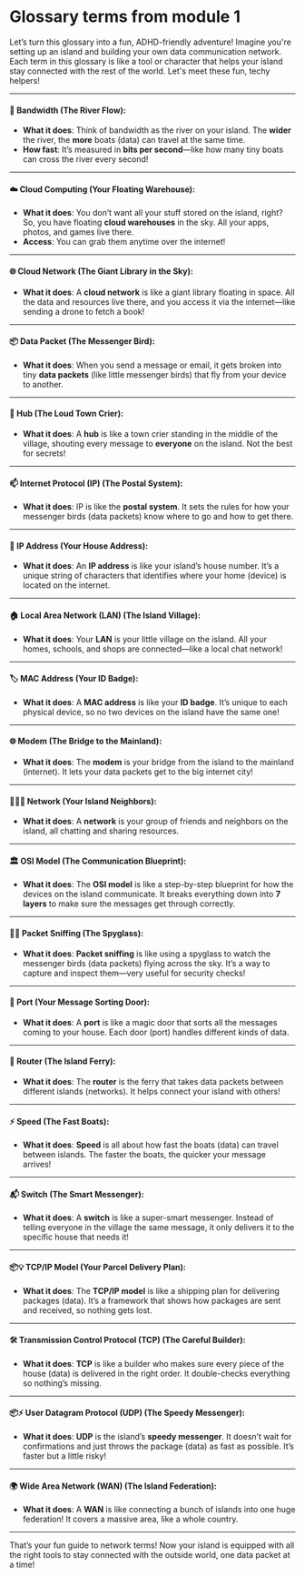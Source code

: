# Glossary terms from module 1

Let’s turn this glossary into a fun, ADHD-friendly adventure! Imagine you're setting up an island and building your own data communication network. Each term in this glossary is like a tool or character that helps your island stay connected with the rest of the world. Let's meet these fun, techy helpers!

***

#### 🌊 **Bandwidth (The River Flow)**:

* **What it does**: Think of bandwidth as the river on your island. The **wider** the river, the **more** boats (data) can travel at the same time.
* **How fast**: It’s measured in **bits per second**—like how many tiny boats can cross the river every second!

***

#### ☁️ **Cloud Computing (Your Floating Warehouse)**:

* **What it does**: You don’t want all your stuff stored on the island, right? So, you have floating **cloud warehouses** in the sky. All your apps, photos, and games live there.
* **Access**: You can grab them anytime over the internet!

***

#### 🌐 **Cloud Network (The Giant Library in the Sky)**:

* **What it does**: A **cloud network** is like a giant library floating in space. All the data and resources live there, and you access it via the internet—like sending a drone to fetch a book!

***

#### 📦 **Data Packet (The Messenger Bird)**:

* **What it does**: When you send a message or email, it gets broken into tiny **data packets** (like little messenger birds) that fly from your device to another.

***

#### 📢 **Hub (The Loud Town Crier)**:

* **What it does**: A **hub** is like a town crier standing in the middle of the village, shouting every message to **everyone** on the island. Not the best for secrets!

***

#### 📫 **Internet Protocol (IP) (The Postal System)**:

* **What it does**: IP is like the **postal system**. It sets the rules for how your messenger birds (data packets) know where to go and how to get there.

***

#### 🏡 **IP Address (Your House Address)**:

* **What it does**: An **IP address** is like your island’s house number. It’s a unique string of characters that identifies where your home (device) is located on the internet.

***

#### 🏠 **Local Area Network (LAN) (The Island Village)**:

* **What it does**: Your **LAN** is your little village on the island. All your homes, schools, and shops are connected—like a local chat network!

***

#### 🏷️ **MAC Address (Your ID Badge)**:

* **What it does**: A **MAC address** is like your **ID badge**. It’s unique to each physical device, so no two devices on the island have the same one!

***

#### 🌐 **Modem (The Bridge to the Mainland)**:

* **What it does**: The **modem** is your bridge from the island to the mainland (internet). It lets your data packets get to the big internet city!

***

#### 🧑‍🤝‍🧑 **Network (Your Island Neighbors)**:

* **What it does**: A **network** is your group of friends and neighbors on the island, all chatting and sharing resources.

***

#### 🏛️ **OSI Model (The Communication Blueprint)**:

* **What it does**: The **OSI model** is like a step-by-step blueprint for how the devices on the island communicate. It breaks everything down into **7 layers** to make sure the messages get through correctly.

***

#### 🕵️‍♀️ **Packet Sniffing (The Spyglass)**:

* **What it does**: **Packet sniffing** is like using a spyglass to watch the messenger birds (data packets) flying across the sky. It’s a way to capture and inspect them—very useful for security checks!

***

#### 🚪 **Port (Your Message Sorting Door)**:

* **What it does**: A **port** is like a magic door that sorts all the messages coming to your house. Each door (port) handles different kinds of data.

***

#### 🚤 **Router (The Island Ferry)**:

* **What it does**: The **router** is the ferry that takes data packets between different islands (networks). It helps connect your island with others!

***

#### ⚡ **Speed (The Fast Boats)**:

* **What it does**: **Speed** is all about how fast the boats (data) can travel between islands. The faster the boats, the quicker your message arrives!

***

#### 📬 **Switch (The Smart Messenger)**:

* **What it does**: A **switch** is like a super-smart messenger. Instead of telling everyone in the village the same message, it only delivers it to the specific house that needs it!

***

#### 📦💡 **TCP/IP Model (Your Parcel Delivery Plan)**:

* **What it does**: The **TCP/IP model** is like a shipping plan for delivering packages (data). It’s a framework that shows how packages are sent and received, so nothing gets lost.

***

#### 🛠️ **Transmission Control Protocol (TCP) (The Careful Builder)**:

* **What it does**: **TCP** is like a builder who makes sure every piece of the house (data) is delivered in the right order. It double-checks everything so nothing’s missing.

***

#### 📦⚡ **User Datagram Protocol (UDP) (The Speedy Messenger)**:

* **What it does**: **UDP** is the island’s **speedy messenger**. It doesn’t wait for confirmations and just throws the package (data) as fast as possible. It’s faster but a little risky!

***

#### 🌍 **Wide Area Network (WAN) (The Island Federation)**:

* **What it does**: A **WAN** is like connecting a bunch of islands into one huge federation! It covers a massive area, like a whole country.

***

That’s your fun guide to network terms! Now your island is equipped with all the right tools to stay connected with the outside world, one data packet at a time!
